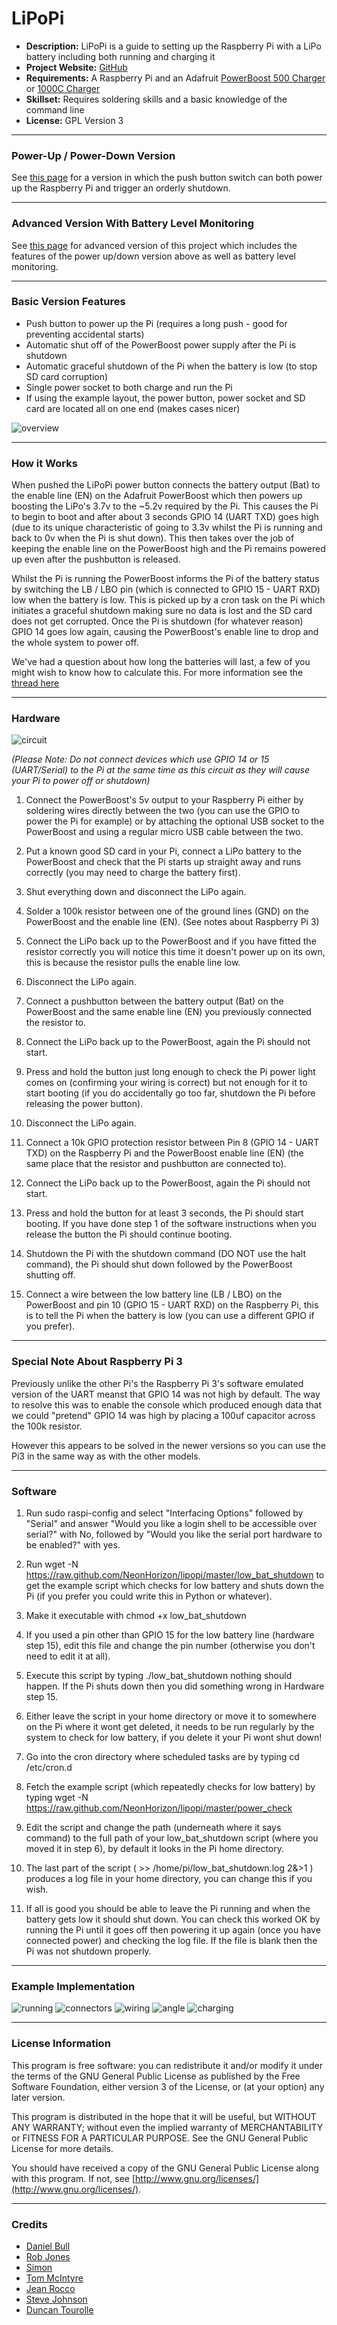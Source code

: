 LiPoPi
=======

- **Description:** LiPoPi is a guide to setting up the Raspberry Pi with a LiPo battery including both running and charging it
- **Project Website:** [GitHub](https://github.com/NeonHorizon/lipopi)
- **Requirements:** A Raspberry Pi and an Adafruit [PowerBoost 500 Charger](https://www.adafruit.com/product/1944) or [1000C Charger](https://www.adafruit.com/products/2465)
- **Skillset:** Requires soldering skills and a basic knowledge of the command line
- **License:** GPL Version 3

---

### Power-Up / Power-Down Version

See [this page](/README.power_up_power_down.md) for a version in which the push button switch can both power up the Raspberry Pi and trigger an orderly shutdown.

---

### Advanced Version With Battery Level Monitoring

See [this page](https://github.com/craic/pi_power) for advanced version of this project which includes the features of the power up/down version above as well as battery level monitoring.

---

### Basic Version Features
- Push button to power up the Pi (requires a long push - good for preventing accidental starts)
- Automatic shut off of the PowerBoost power supply after the Pi is shutdown
- Automatic graceful shutdown of the Pi when the battery is low (to stop SD card corruption)
- Single power socket to both charge and run the Pi
- If using the example layout, the power button, power socket and SD card are located all on one end (makes cases nicer)

![overview](https://raw.github.com/NeonHorizon/lipopi/master/pictures/overview.jpg)

---

### How it Works
When pushed the LiPoPi power button connects the battery output (Bat) to the enable line (EN) on the Adafruit PowerBoost which then powers up boosting the LiPo's 3.7v to the ~5.2v required by the Pi. This causes the Pi to begin to boot and after about 3 seconds GPIO 14 (UART TXD) goes high (due to its unique characteristic of going to 3.3v whilst the Pi is running and back to 0v when the Pi is shut down). This then takes over the job of keeping the enable line on the PowerBoost high and the Pi remains powered up even after the pushbutton is released.

Whilst the Pi is running the PowerBoost informs the Pi of the battery status by switching the LB / LBO pin (which is connected to GPIO 15 - UART RXD) low when the battery is low. This is picked up by a cron task on the Pi which initiates a graceful shutdown making sure no data is lost and the SD card does not get corrupted. Once the Pi is shutdown (for whatever reason) GPIO 14 goes low again, causing the PowerBoost's enable line to drop and the whole system to power off.

We've had a question about how long the batteries will last, a few of you might wish to know how to calculate this. For more information see the [thread here](https://github.com/NeonHorizon/lipopi/issues/4)

---

### Hardware
![circuit](https://raw.github.com/NeonHorizon/lipopi/master/pictures/circuit.png)

*(Please Note: Do not connect devices which use GPIO 14 or 15 (UART/Serial) to the Pi at the same time as this circuit as they will cause your Pi to power off or shutdown)*

1. Connect the PowerBoost's 5v output to your Raspberry Pi either by soldering wires directly between the two (you can use the GPIO to power the Pi for example) or by attaching the optional USB socket to the PowerBoost and using a regular micro USB cable between the two.

2. Put a known good SD card in your Pi, connect a LiPo battery to the PowerBoost and check that the Pi starts up straight away and runs correctly (you may need to charge the battery first).

3. Shut everything down and disconnect the LiPo again.

4. Solder a 100k resistor between one of the ground lines (GND) on the PowerBoost and the enable line (EN). (See notes about Raspberry Pi 3)

5. Connect the LiPo back up to the PowerBoost and if you have fitted the resistor correctly you will notice this time it doesn't power up on its own, this is because the resistor pulls the enable line low.

6. Disconnect the LiPo again.

7. Connect a pushbutton between the battery output (Bat) on the PowerBoost and the same enable line (EN) you previously connected the resistor to.

8. Connect the LiPo back up to the PowerBoost, again the Pi should not start.

9. Press and hold the button just long enough to check the Pi power light comes on (confirming your wiring is correct) but not enough for it to start booting (if you do accidentally go too far, shutdown the Pi before releasing the power button).

10. Disconnect the LiPo again.

11. Connect a 10k GPIO protection resistor between Pin 8 (GPIO 14 - UART TXD) on the Raspberry Pi and the PowerBoost enable line (EN) (the same place that the resistor and pushbutton are connected to).

12. Connect the LiPo back up to the PowerBoost, again the Pi should not start.

13. Press and hold the button for at least 3 seconds, the Pi should start booting. If you have done step 1 of the software instructions when you release the button the Pi should continue booting.

14. Shutdown the Pi with the shutdown command (DO NOT use the halt command), the Pi should shut down followed by the PowerBoost shutting off.

15. Connect a wire between the low battery line (LB / LBO) on the PowerBoost and pin 10 (GPIO 15 - UART RXD) on the Raspberry Pi, this is to tell the Pi when the battery is low (you can use a different GPIO if you prefer).

---

### Special Note About Raspberry Pi 3

Previously unlike the other Pi's the Raspberry Pi 3's software emulated version of the UART meanst that GPIO 14 was not high by default. The way to resolve this was to enable the console which produced enough data that we could "pretend" GPIO 14 was high by placing a 100uf capacitor across the 100k resistor.

However this appears to be solved in the newer versions so you can use the Pi3 in the same way as with the other models.

---

### Software
1. Run sudo raspi-config and select "Interfacing Options" followed by "Serial" and answer "Would you like a login shell to be accessible over serial?" with No, followed by "Would you like the serial port hardware to be enabled?" with yes.

2. Run wget -N https://raw.github.com/NeonHorizon/lipopi/master/low_bat_shutdown to get the example script which checks for low battery and shuts down the Pi (if you prefer you could write this in Python or whatever).

3. Make it executable with chmod +x low_bat_shutdown

4. If you used a pin other than GPIO 15 for the low battery line (hardware step 15), edit this file and change the pin number (otherwise you don't need to edit it at all).

5. Execute this script by typing ./low_bat_shutdown nothing should happen. If the Pi shuts down then you did something wrong in Hardware step 15.

6. Either leave the script in your home directory or move it to somewhere on the Pi where it wont get deleted, it needs to be run regularly by the system to check for low battery, if you delete it your Pi wont shut down!

7. Go into the cron directory where scheduled tasks are by typing cd /etc/cron.d

8. Fetch the example script (which repeatedly checks for low battery) by typing wget -N https://raw.github.com/NeonHorizon/lipopi/master/power_check

9. Edit the script and change the path (underneath where it says command) to the full path of your low_bat_shutdown script (where you moved it in step 6), by default it looks in the Pi home directory.

10. The last part of the script ( >> /home/pi/low_bat_shutdown.log 2&>1 ) produces a log file in your home directory, you can change this if you wish.

11. If all is good you should be able to leave the Pi running and when the battery gets low it should shut down. You can check this worked OK by running the Pi until it goes off then powering it up again (once you have connected power) and checking the log file. If the file is blank then the Pi was not shutdown properly.

---

### Example Implementation
![running](https://raw.github.com/NeonHorizon/lipopi/master/pictures/running.jpg)
![connectors](https://raw.github.com/NeonHorizon/lipopi/master/pictures/connectors.jpg)
![wiring](https://raw.github.com/NeonHorizon/lipopi/master/pictures/wiring.jpg)
![angle](https://raw.github.com/NeonHorizon/lipopi/master/pictures/angle.jpg)
![charging](https://raw.github.com/NeonHorizon/lipopi/master/pictures/charging.jpg)

---

### License Information

This program is free software: you can redistribute it and/or modify it under the terms of the GNU General Public License as published by the Free Software Foundation, either version 3 of the License, or (at your option) any later version.

This program is distributed in the hope that it will be useful, but WITHOUT ANY WARRANTY; without even the implied warranty of MERCHANTABILITY or FITNESS FOR A PARTICULAR PURPOSE.  See the GNU General Public License for more details.

You should have received a copy of the GNU General Public License along with this program.  If not, see [http://www.gnu.org/licenses/](http://www.gnu.org/licenses/).

---

### Credits

- [Daniel Bull](https://github.com/NeonHorizon)
- [Rob Jones](https://github.com/craic)
- [Simon](https://github.com/macsimski)
- [Tom McIntyre](https://github.com/tommcintyre)
- [Jean Rocco](https://github.com/jeanrocco)
- [Steve Johnson](https://github.com/svenyonson)
- [Duncan Tourolle](https://github.com/dtourolle)
